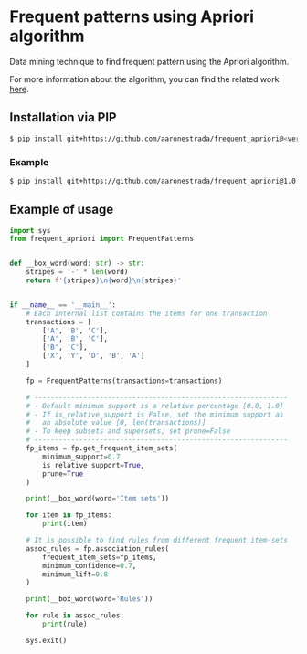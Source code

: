 # Frequent patterns using Apriori algorithm

Data mining technique to find frequent pattern using the Apriori algorithm.

For more information about the algorithm, you can find the related work [here](http://www.vldb.org/conf/1994/P487.PDF).

## Installation via PIP

```bash
$ pip install git+https://github.com/aaronestrada/frequent_apriori@<version>
```

### Example
```bash
$ pip install git+https://github.com/aaronestrada/frequent_apriori@1.0
```

## Example of usage

```python
import sys
from frequent_apriori import FrequentPatterns


def __box_word(word: str) -> str:
    stripes = '-' * len(word)
    return f'{stripes}\n{word}\n{stripes}'


if __name__ == '__main__':
    # Each internal list contains the items for one transaction
    transactions = [
        ['A', 'B', 'C'],
        ['A', 'B', 'C'],
        ['B', 'C'],
        ['X', 'Y', 'D', 'B', 'A']
    ]

    fp = FrequentPatterns(transactions=transactions)

    # --------------------------------------------------------------
    # - Default minimum support is a relative percentage [0.0, 1.0] 
    # - If is_relative_support is False, set the minimum support as 
    #   an absolute value [0, len(transactions)]
    # - To keep subsets and supersets, set prune=False
    # --------------------------------------------------------------
    fp_items = fp.get_frequent_item_sets(
        minimum_support=0.7,
        is_relative_support=True,
        prune=True
    )

    print(__box_word(word='Item sets'))

    for item in fp_items:
        print(item)

    # It is possible to find rules from different frequent item-sets
    assoc_rules = fp.association_rules(
        frequent_item_sets=fp_items,
        minimum_confidence=0.7,
        minimum_lift=0.8
    )

    print(__box_word(word='Rules'))

    for rule in assoc_rules:
        print(rule)

    sys.exit()
```